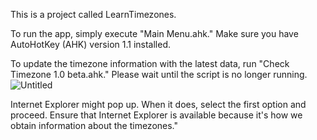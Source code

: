 This is a project called LearnTimezones.

To run the app, simply execute "Main Menu.ahk." Make sure you have AutoHotKey (AHK) version 1.1 installed.

To update the timezone information with the latest data, run "Check Timezone 1.0 beta.ahk." Please wait until the script is no longer running.
![Untitled](https://github.com/TheMaster1127/LearnTimezones/assets/134737935/9ef922d0-2bf0-453c-b81c-f42dca611077)


Internet Explorer might pop up. When it does, select the first option and proceed. Ensure that Internet Explorer is available because it's how we obtain information about the timezones."
